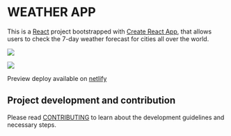# WEATHER APP

This is a [React](https://reactjs.org/) project bootstrapped with [Create React App](https://github.com/facebook/create-react-app), that allows users to check the 7-day weather forecast for cities all over the world.

![](https://user-images.githubusercontent.com/35905353/161457799-e2b6ce6a-8ea7-4dce-baa8-f068b8c98624.png)

![](https://user-images.githubusercontent.com/35905353/161457853-d612a005-62a2-477f-9fe8-f21ba3308ea8.png)

Preview deploy available on [netlify](https://d1-weather-react.netlify.app/)


## Project development and contribution

Please read [CONTRIBUTING](CONTRIBUTING.md) to learn about the development guidelines and necessary steps.
